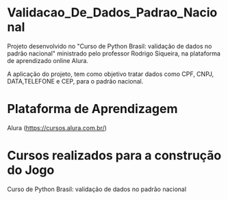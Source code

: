 # Validacao_De_Dados_Padrao_Nacional
Projeto desenvolvido no "Curso de Python Brasil: validação de dados no padrão nacional" ministrado pelo professor Rodrigo Siqueira, na plataforma de aprendizado online Alura.

A aplicação do projeto, tem como objetivo tratar dados como CPF, CNPJ, DATA,TELEFONE e CEP, para o padrão nacional.

# Plataforma de Aprendizagem
Alura (https://cursos.alura.com.br/)


# Cursos realizados para a construção do Jogo
Curso de Python Brasil: validação de dados no padrão nacional
